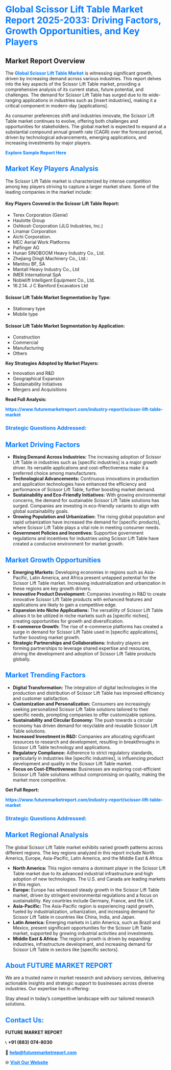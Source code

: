 <h1 style="color: #007BFF;">Global Scissor Lift Table Market Report 2025-2033: Driving Factors, Growth Opportunities, and Key Players</h1>

<section id="overview">
<h2>Market Report Overview</h2>
<p>The <a href="https://www.futuremarketreport.com/industry-report/scissor-lift-table-market" style="color: #007BFF; text-decoration: none;"><strong>Global Scissor Lift Table Market</strong></a> is witnessing significant growth, driven by increasing demand across various industries. This report delves into the key aspects of the Scissor Lift Table market, providing a comprehensive analysis of its current status, future potential, and challenges. The demand for Scissor Lift Table has surged due to its wide-ranging applications in industries such as [insert industries], making it a critical component in modern-day [applications].</p>
<p>As consumer preferences shift and industries innovate, the Scissor Lift Table market continues to evolve, offering both challenges and opportunities for stakeholders. The global market is expected to expand at a substantial compound annual growth rate (CAGR) over the forecast period, driven by technological advancements, emerging applications, and increasing investments by major players.</p>
</section>

<section id="overview">
<p><a href="https://www.futuremarketreport.com/request-sample/reportId=87877" style="color: #007BFF; text-decoration: none;"><strong>Explore Sample Report Here</strong></a></p>
</section>

<section id="key-players">
<h2 style="color: #007BFF;">Market Key Players Analysis</h2>
<p>The Scissor Lift Table market is characterized by intense competition among key players striving to capture a larger market share. Some of the leading companies in the market include:</p>
<h4>Key Players Covered in the Scissor Lift Table Report:</h4>
<ul><li>Terex Corporation (Genie)</li><li>Haulotte Group</li><li>Oshkosh Corporation (JLG Industries, Inc.)</li><li>Linamar Corporation</li><li>Aichi Corporation.</li><li>MEC Aerial Work Platforms</li><li>Palfinger AG</li><li>Hunan SINOBOOM Heavy Industry Co., Ltd.</li><li>Zhejiang Dingli Machinery Co., Ltd.:</li><li>Manitou BF, SA</li><li>Mantall Heavy Industry Co., Ltd</li><li>IMER International SpA</li><li>Noblelift Intelligent Equipment Co., Ltd.</li><li>16.2.14. J C Bamford Excavators Ltd</li></ul>
<h4>Scissor Lift Table Market Segmentation by Type:</h4>
<ul><li>Stationary type</li><li>Mobile type</li></ul>

<h4>Scissor Lift Table Market Segmentation by Application:</h4>
<ul><li>Construction</li><li>Commercial</li><li>Manufacturing</li><li>Others</li></ul>
<p><strong>Key Strategies Adopted by Market Players:</strong></p>
<ul>
<li>Innovation and R&D</li>
<li>Geographical Expansion</li>
<li>Sustainability Initiatives</li>
<li>Mergers and Acquisitions</li>
</ul>
</section>

<section>
<p><strong>Read Full Analysis: </strong></p><a href="https://www.futuremarketreport.com/industry-report/scissor-lift-table-market" style="color: #007BFF; text-decoration: none;"><strong>https://www.futuremarketreport.com/industry-report/scissor-lift-table-market</strong></a>
<h3 style="color: #007BFF;">Strategic Questions Addressed:</h3>
</section>

<section id="driving-factors">
<h2 style="color: #007BFF;">Market Driving Factors</h2>
<ul>
<li><strong>Rising Demand Across Industries:</strong> The increasing adoption of Scissor Lift Table in industries such as [specific industries] is a major growth driver. Its versatile applications and cost-effectiveness make it a preferred choice among manufacturers.</li>
<li><strong>Technological Advancements:</strong> Continuous innovations in production and application technologies have enhanced the efficiency and performance of Scissor Lift Table, further boosting market demand.</li>
<li><strong>Sustainability and Eco-Friendly Initiatives:</strong> With growing environmental concerns, the demand for sustainable Scissor Lift Table solutions has surged. Companies are investing in eco-friendly variants to align with global sustainability goals.</li>
<li><strong>Growing Population and Urbanization:</strong> The rising global population and rapid urbanization have increased the demand for [specific products], where Scissor Lift Table plays a vital role in meeting consumer needs.</li>
<li><strong>Government Policies and Incentives:</strong> Supportive government regulations and incentives for industries using Scissor Lift Table have created a conducive environment for market growth.</li>
</ul>
</section>

<section id="growth-opportunities">
<h2 style="color: #007BFF;">Market Growth Opportunities</h2>
<ul>
<li><strong>Emerging Markets:</strong> Developing economies in regions such as Asia-Pacific, Latin America, and Africa present untapped potential for the Scissor Lift Table market. Increasing industrialization and urbanization in these regions are key growth drivers.</li>
<li><strong>Innovative Product Development:</strong> Companies investing in R&D to create innovative Scissor Lift Table products with enhanced features and applications are likely to gain a competitive edge.</li>
<li><strong>Expansion into Niche Applications:</strong> The versatility of Scissor Lift Table allows it to be utilized in niche markets such as [specific niches], creating opportunities for growth and diversification.</li>
<li><strong>E-commerce Growth:</strong> The rise of e-commerce platforms has created a surge in demand for Scissor Lift Table used in [specific applications], further boosting market growth.</li>
<li><strong>Strategic Partnerships and Collaborations:</strong> Industry players are forming partnerships to leverage shared expertise and resources, driving the development and adoption of Scissor Lift Table products globally.</li>
</ul>
</section>

<section id="trending-factors">
<h2 style="color: #007BFF;">Market Trending Factors</h2>
<ul>
<li><strong>Digital Transformation:</strong> The integration of digital technologies in the production and distribution of Scissor Lift Table has improved efficiency and customer satisfaction.</li>
<li><strong>Customization and Personalization:</strong> Consumers are increasingly seeking personalized Scissor Lift Table solutions tailored to their specific needs, prompting companies to offer customizable options.</li>
<li><strong>Sustainability and Circular Economy:</strong> The push towards a circular economy has driven demand for recyclable and reusable Scissor Lift Table solutions.</li>
<li><strong>Increased Investment in R&D:</strong> Companies are allocating significant resources to research and development, resulting in breakthroughs in Scissor Lift Table technology and applications.</li>
<li><strong>Regulatory Compliance:</strong> Adherence to strict regulatory standards, particularly in industries like [specific industries], is influencing product development and quality in the Scissor Lift Table market.</li>
<li><strong>Focus on Cost-Effectiveness:</strong> Businesses are exploring cost-efficient Scissor Lift Table solutions without compromising on quality, making the market more competitive.</li>
</ul>
</section>

<section>
<p><strong>Get Full Report: </strong></p><a href="https://www.futuremarketreport.com/industry-report/scissor-lift-table-market" style="color: #007BFF; text-decoration: none;"><strong>https://www.futuremarketreport.com/industry-report/scissor-lift-table-market</strong></a>
<h3 style="color: #007BFF;">Strategic Questions Addressed:</h3>
</section>


<section id="regional-analysis">
<h2 style="color: #007BFF;">Market Regional Analysis</h2>
<p>The global Scissor Lift Table market exhibits varied growth patterns across different regions. The key regions analyzed in this report include North America, Europe, Asia-Pacific, Latin America, and the Middle East & Africa:</p>
<ul>
<li><strong>North America:</strong> This region remains a dominant player in the Scissor Lift Table market due to its advanced industrial infrastructure and high adoption of new technologies. The U.S. and Canada are leading markets in this region.</li>
<li><strong>Europe:</strong> Europe has witnessed steady growth in the Scissor Lift Table market, driven by stringent environmental regulations and a focus on sustainability. Key countries include Germany, France, and the U.K.</li>
<li><strong>Asia-Pacific:</strong> The Asia-Pacific region is experiencing rapid growth, fueled by industrialization, urbanization, and increasing demand for Scissor Lift Table in countries like China, India, and Japan.</li>
<li><strong>Latin America:</strong> Emerging markets in Latin America, such as Brazil and Mexico, present significant opportunities for the Scissor Lift Table market, supported by growing industrial activities and investments.</li>
<li><strong>Middle East & Africa:</strong> The region’s growth is driven by expanding industries, infrastructure development, and increasing demand for Scissor Lift Table in sectors like [specific sectors].</li>
</ul>
</section>

<footer>
<h2 style="color: #007BFF;">About FUTURE MARKET REPORT</h2>
<p>We are a trusted name in market research and advisory services, delivering actionable insights and strategic support to businesses across diverse industries. Our expertise lies in offering:</p>

<p>Stay ahead in today’s competitive landscape with our tailored research solutions.</p>

<h2 style="color: #007BFF;">Contact Us:</h2>
<p><strong>FUTURE MARKET REPORT</strong></p>
<p>📞 <strong>+91 (883) 074-8030</strong></p>
<p>📧 <strong><a href="mailto:help@futuremarketreport.com" style="color: #007BFF;">help@futuremarketreport.com</a></strong></p>
<p>🌐 <strong><a href="https://www.futuremarketreport.com/" style="color: #007BFF;">Visit Our Website</a></strong></p>
</footer>